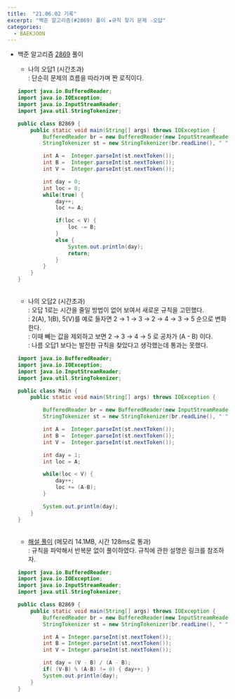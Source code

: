 ```yaml
---
title:  "21.06.02 기록"
excerpt: "백준 알고리즘(#2869) 풀이 ★규칙 찾기 문제 ☆오답"
categories:
  - BAEKJOON
---
```



+ 백준 알고리즘 [2869](https://www.acmicpc.net/problem/2869) 풀이

  + 나의 오답1 (시간초과)<br />
    : 단순히 문제의 흐름을 따라가며 짠 로직이다.<br />

  ```java
  import java.io.BufferedReader;
  import java.io.IOException;
  import java.io.InputStreamReader;
  import java.util.StringTokenizer;

  public class B2869 {
      public static void main(String[] args) throws IOException {
          BufferedReader br = new BufferedReader(new InputStreamReader(System.in));
          StringTokenizer st = new StringTokenizer(br.readLine(), " ");

          int A =  Integer.parseInt(st.nextToken());
          int B =  Integer.parseInt(st.nextToken());
          int V =  Integer.parseInt(st.nextToken());

          int day = 0;
          int loc = 0;
          while(true) {
              day++;
              loc += A;

              if(loc < V) {
                  loc -= B;
              }
              else {
                  System.out.println(day);
                  return;
              }
          }
      }
  }

  ```

  <br />


  + 나의 오답2 (시간초과)<br />
    : 오답 1로는 시간을 줄일 방법이 없어 보여서 새로운 규칙을 고민했다.<br />
    : 2(A), 1(B), 5(V)를 예로 들자면 2 → 1 → 3 → 2 → 4 → 3 → 5 순으로 변화한다.<br />
    : 이때 빼는 값을 제외하고 보면 2 → 3 → 4 → 5 로 공차가 (A - B) 이다. <br />
    : 나름 오답1 보다는 발전한 규칙을 찾았다고 생각했는데 통과는 못했다.<br />

  ```java
  import java.io.BufferedReader;
  import java.io.IOException;
  import java.io.InputStreamReader;
  import java.util.StringTokenizer;

  public class Main {
      public static void main(String[] args) throws IOException {

          BufferedReader br = new BufferedReader(new InputStreamReader(System.in));
          StringTokenizer st = new StringTokenizer(br.readLine(), " ");

          int A =  Integer.parseInt(st.nextToken());
          int B =  Integer.parseInt(st.nextToken());
          int V =  Integer.parseInt(st.nextToken());

          int day = 1;
          int loc = A;

          while(loc < V) {
              day++;
              loc += (A-B);
          }

          System.out.println(day);
      }
  }
  ```

  <br />

  + [해설 풀이](https://st-lab.tistory.com/75) (메모리 14.1MB, 시간 128ms로 통과)<br/>
    : 규칙을 파악해서 반복문 없이 풀이하였다. 규칙에 관한 설명은 링크를 참조하자.<br />

  ```java
  import java.io.BufferedReader;
  import java.io.IOException;
  import java.io.InputStreamReader;
  import java.util.StringTokenizer;

  public class B2869 {
      public static void main(String[] args) throws IOException {
          BufferedReader br = new BufferedReader(new InputStreamReader(System.in));
          StringTokenizer st = new StringTokenizer(br.readLine(), " ");

          int A = Integer.parseInt(st.nextToken());
          int B = Integer.parseInt(st.nextToken());
          int V = Integer.parseInt(st.nextToken());

          int day = (V - B) / (A - B);
          if( (V-B) % (A-B) != 0) { day++; }
          System.out.println(day);
      }
  }
  ```
